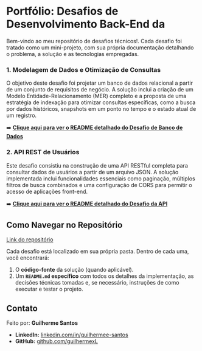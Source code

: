 # Portfólio: Desafios de Desenvolvimento Back-End da

Bem-vindo ao meu repositório de desafios técnicos\!. Cada desafio foi tratado como um mini-projeto, com sua própria documentação detalhando o problema, a solução e as tecnologias empregadas.

### 1\. Modelagem de Dados e Otimização de Consultas

O objetivo deste desafio foi projetar um banco de dados relacional a partir de um conjunto de requisitos de negócio. A solução inclui a criação de um Modelo Entidade-Relacionamento (MER) completo e a proposta de uma estratégia de indexação para otimizar consultas específicas, como a busca por dados históricos, snapshots em um ponto no tempo e o estado atual de um registro.

➡️ **[Clique aqui para ver o README detalhado do Desafio de Banco de Dados](./database/Primeira%20Questão_%20Benchmarks%20por%20Account.pdf)**

### 2\. API REST de Usuários

Este desafio consistiu na construção de uma API RESTful completa para consultar dados de usuários a partir de um arquivo JSON. A solução implementada inclui funcionalidades essenciais como paginação, múltiplos filtros de busca combinados e uma configuração de CORS para permitir o acesso de aplicações front-end.

➡️ **[Clique aqui para ver o README detalhado do Desafio da API](./api/README.md)**


## Como Navegar no Repositório

[Link do repositório](https://github.com/guilhermexL/valcann-test)

Cada desafio está localizado em sua própria pasta. Dentro de cada uma, você encontrará:

1.  O **código-fonte** da solução (quando aplicável).
2.  Um **`README.md` específico** com todos os detalhes da implementação, as decisões técnicas tomadas e, se necessário, instruções de como executar e testar o projeto.

## Contato

Feito por: **Guilherme Santos**

  * **LinkedIn:** [linkedin.com/in/guilhermee-santos](https://www.linkedin.com/in/guilhermee-santos/)
  * **GitHub:** [github.com/guilhermexL](https://github.com/GuilhermexL)
